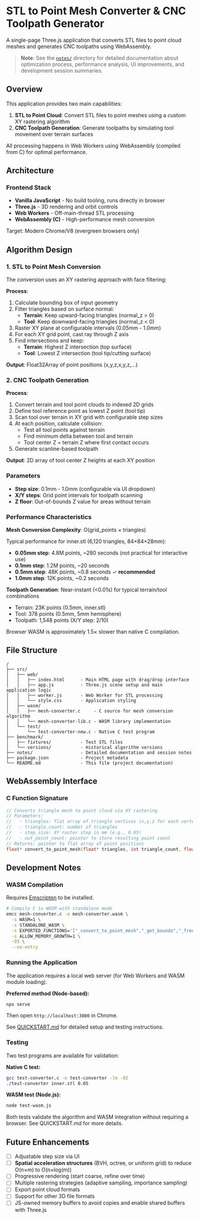 # STL to Point Mesh Converter & CNC Toolpath Generator

A single-page Three.js application that converts STL files to point cloud meshes and generates CNC toolpaths using WebAssembly.

> **Note**: See the [`notes/`](notes/) directory for detailed documentation about optimization process, performance analysis, UI improvements, and development session summaries.

## Overview

This application provides two main capabilities:

1. **STL to Point Cloud**: Convert STL files to point meshes using a custom XY rastering algorithm
2. **CNC Toolpath Generation**: Generate toolpaths by simulating tool movement over terrain surfaces

All processing happens in Web Workers using WebAssembly (compiled from C) for optimal performance.

## Architecture

### Frontend Stack
- **Vanilla JavaScript** - No build tooling, runs directly in browser
- **Three.js** - 3D rendering and orbit controls
- **Web Workers** - Off-main-thread STL processing
- **WebAssembly (C)** - High-performance mesh conversion

Target: Modern Chrome/V8 (evergreen browsers only)

## Algorithm Design

### 1. STL to Point Mesh Conversion

The conversion uses an XY rastering approach with face filtering:

**Process**:
1. Calculate bounding box of input geometry
2. Filter triangles based on surface normal:
   - **Terrain**: Keep upward-facing triangles (normal_z > 0)
   - **Tool**: Keep downward-facing triangles (normal_z < 0)
3. Raster XY plane at configurable intervals (0.05mm - 1.0mm)
4. For each XY grid point, cast ray through Z axis
5. Find intersections and keep:
   - **Terrain**: Highest Z intersection (top surface)
   - **Tool**: Lowest Z intersection (tool tip/cutting surface)

**Output**: Float32Array of point positions (x,y,z,x,y,z,...)

### 2. CNC Toolpath Generation

**Process**:
1. Convert terrain and tool point clouds to indexed 2D grids
2. Define tool reference point as lowest Z point (tool tip)
3. Scan tool over terrain in XY grid with configurable step sizes
4. At each position, calculate collision:
   - Test all tool points against terrain
   - Find minimum delta between tool and terrain
   - Tool center Z = terrain Z where first contact occurs
5. Generate scanline-based toolpath

**Output**: 2D array of tool center Z heights at each XY position

### Parameters
- **Step size**: 0.1mm - 1.0mm (configurable via UI dropdown)
- **X/Y steps**: Grid point intervals for toolpath scanning
- **Z floor**: Out-of-bounds Z value for areas without terrain

### Performance Characteristics

**Mesh Conversion Complexity**: O(grid_points × triangles)

Typical performance for inner.stl (6,120 triangles, 84×84×28mm):
- **0.05mm step**: 4.8M points, ~280 seconds (not practical for interactive use)
- **0.1mm step**: 1.2M points, ~20 seconds
- **0.5mm step**: 48K points, ~0.8 seconds ✓ **recommended**
- **1.0mm step**: 12K points, ~0.2 seconds

**Toolpath Generation**: Near-instant (<0.01s) for typical terrain/tool combinations
- Terrain: 23K points (0.5mm, inner.stl)
- Tool: 378 points (0.5mm, 5mm hemisphere)
- Toolpath: 1,548 points (X/Y step: 2/10)

Browser WASM is approximately 1.5× slower than native C compilation.

## File Structure

```
/
├── src/
│   ├── web/
│   │   ├── index.html      - Main HTML page with drag/drop interface
│   │   ├── app.js          - Three.js scene setup and main application logic
│   │   ├── worker.js       - Web Worker for STL processing
│   │   └── style.css       - Application styling
│   ├── wasm/
│   │   ├── mesh-converter.c     - C source for mesh conversion algorithm
│   │   └── mesh-converter-lib.c - WASM library implementation
│   └── test/
│       └── test-converter-new.c - Native C test program
├── benchmark/
│   ├── fixtures/           - Test STL files
│   └── versions/           - Historical algorithm versions
├── notes/                  - Detailed documentation and session notes
├── package.json            - Project metadata
└── README.md               - This file (project documentation)
```

## WebAssembly Interface

### C Function Signature
```c
// Converts triangle mesh to point cloud via XY rastering
// Parameters:
//   - triangles: flat array of triangle vertices (x,y,z for each vertex)
//   - triangle_count: number of triangles
//   - step_size: XY raster step in mm (e.g., 0.05)
//   - out_point_count: pointer to store resulting point count
// Returns: pointer to flat array of point positions
float* convert_to_point_mesh(float* triangles, int triangle_count, float step_size, int* out_point_count);
```

## Development Notes

### WASM Compilation

Requires [Emscripten](https://emscripten.org/docs/getting_started/downloads.html) to be installed.

```bash
# Compile C to WASM with standalone mode
emcc mesh-converter.c -o mesh-converter.wasm \
  -s WASM=1 \
  -s STANDALONE_WASM \
  -s EXPORTED_FUNCTIONS='["_convert_to_point_mesh","_get_bounds","_free_output","_malloc","_free"]' \
  -s ALLOW_MEMORY_GROWTH=1 \
  -O3 \
  --no-entry
```

### Running the Application

The application requires a local web server (for Web Workers and WASM module loading).

**Preferred method (Node-based):**
```bash
npx serve
```

Then open `http://localhost:3000` in Chrome.

See [QUICKSTART.md](QUICKSTART.md) for detailed setup and testing instructions.

### Testing

Two test programs are available for validation:

**Native C test:**
```bash
gcc test-converter.c -o test-converter -lm -O2
./test-converter inner.stl 0.05
```

**WASM test (Node.js):**
```bash
node test-wasm.js
```

Both tests validate the algorithm and WASM integration without requiring a browser. See QUICKSTART.md for more details.

## Future Enhancements
- [ ] Adjustable step size via UI
- [ ] **Spatial acceleration structures** (BVH, octree, or uniform grid) to reduce O(n×m) to O(n×log(m))
- [ ] Progressive rendering (start coarse, refine over time)
- [ ] Multiple rastering strategies (adaptive sampling, importance sampling)
- [ ] Export point cloud formats
- [ ] Support for other 3D file formats
- [ ] JS-owned memory buffers to avoid copies and enable shared buffers with Three.js
